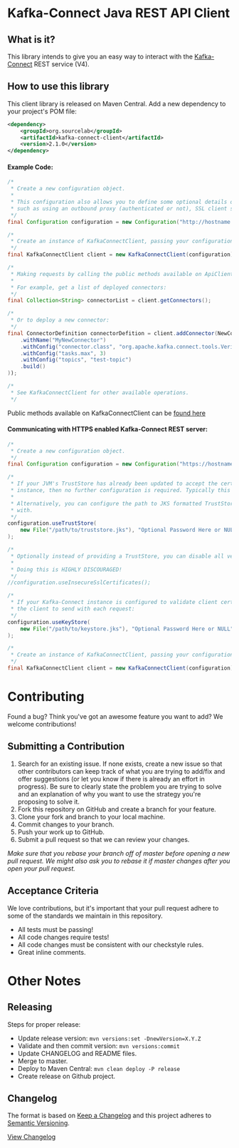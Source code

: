 # Kafka-Connect Java REST API Client

## What is it? 

This library intends to give you an easy way to interact with the [Kafka-Connect](https://docs.confluent.io/current/connect/restapi.html) REST service (V4). 

## How to use this library

This client library is released on Maven Central.  Add a new dependency to your project's POM file:

```xml
<dependency>
    <groupId>org.sourcelab</groupId>
    <artifactId>kafka-connect-client</artifactId>
    <version>2.1.0</version>
</dependency>
```


#### Example Code:
```java
/*
 * Create a new configuration object.
 *
 * This configuration also allows you to define some optional details on your connection,
 * such as using an outbound proxy (authenticated or not), SSL client settings, etc..
 */
final Configuration configuration = new Configuration("http://hostname.for.kafka-connect.service.com:8083");

/*
 * Create an instance of KafkaConnectClient, passing your configuration.
 */
final KafkaConnectClient client = new KafkaConnectClient(configuration);

/*
 * Making requests by calling the public methods available on ApiClient.
 * 
 * For example, get a list of deployed connectors:
 */
final Collection<String> connectorList = client.getConnectors();

/*
 * Or to deploy a new connector:
 */
final ConnectorDefinition connectorDefition = client.addConnector(NewConnectorDefinition.newBuilder()
    .withName("MyNewConnector")
    .withConfig("connector.class", "org.apache.kafka.connect.tools.VerifiableSourceConnector")
    .withConfig("tasks.max", 3)
    .withConfig("topics", "test-topic")
    .build()
));

/*
 * See KafkaConnectClient for other available operations.
 */
```

Public methods available on KafkaConnectClient can be [found here](src/main/java/org/sourcelab/kafka/connect/apiclient/KafkaConnectClient.java#L62)


#### Communicating with HTTPS enabled Kafka-Connect REST server:
```java
/*
 * Create a new configuration object.
 */
final Configuration configuration = new Configuration("https://hostname.for.kafka-connect.service.com:8083");

/*
 * If your JVM's TrustStore has already been updated to accept the certificate installed on your Kafka-Connect 
 * instance, then no further configuration is required. Typically this is done using the 'key-tool' command.
 * 
 * Alternatively, you can configure the path to JKS formatted TrustStore file to validate the host's certificate
 * with.
 */
configuration.useTrustStore(
    new File("/path/to/truststore.jks"), "Optional Password Here or NULL"
);

/*
 * Optionally instead of providing a TrustStore, you can disable all verifications of Kafka-Connect's SSL certificates.
 * 
 * Doing this is HIGHLY DISCOURAGED!
 */
//configuration.useInsecureSslCertificates();

/*
 * If your Kafka-Connect instance is configured to validate client certificates, you can configure a KeyStore for
 * the client to send with each request:
 */
configuration.useKeyStore(
    new File("/path/to/keystore.jks"), "Optional Password Here or NULL"    
);

/*
 * Create an instance of KafkaConnectClient, passing your configuration.
 */
final KafkaConnectClient client = new KafkaConnectClient(configuration);

```

# Contributing

Found a bug? Think you've got an awesome feature you want to add? We welcome contributions!


## Submitting a Contribution

1. Search for an existing issue. If none exists, create a new issue so that other contributors can keep track of what you are trying to add/fix and offer suggestions (or let you know if there is already an effort in progress).  Be sure to clearly state the problem you are trying to solve and an explanation of why you want to use the strategy you're proposing to solve it.
1. Fork this repository on GitHub and create a branch for your feature.
1. Clone your fork and branch to your local machine.
1. Commit changes to your branch.
1. Push your work up to GitHub.
1. Submit a pull request so that we can review your changes.

*Make sure that you rebase your branch off of master before opening a new pull request. We might also ask you to rebase it if master changes after you open your pull request.*

## Acceptance Criteria

We love contributions, but it's important that your pull request adhere to some of the standards we maintain in this repository. 

- All tests must be passing!
- All code changes require tests!
- All code changes must be consistent with our checkstyle rules.
- Great inline comments.

# Other Notes


## Releasing

Steps for proper release:
- Update release version: `mvn versions:set -DnewVersion=X.Y.Z`
- Validate and then commit version: `mvn versions:commit`
- Update CHANGELOG and README files.
- Merge to master.
- Deploy to Maven Central: `mvn clean deploy -P release`
- Create release on Github project.


## Changelog

The format is based on [Keep a Changelog](http://keepachangelog.com/)
and this project adheres to [Semantic Versioning](http://semver.org/).

[View Changelog](CHANGELOG.md)



